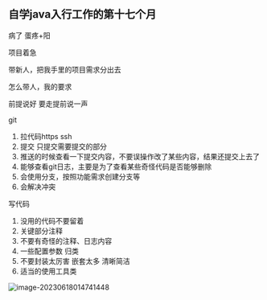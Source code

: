 ## 自学java入行工作的第十七个月

病了 蛋疼+阳

项目着急

带新人，把我手里的项目需求分出去

怎么带人，我的要求

前提说好 要走提前说一声

git  

1. 拉代码https ssh
2. 提交 只提交需要提交的部分
3. 推送的时候查看一下提交内容，不要误操作改了某些内容，结果还提交上去了
4. 能够查看git日志，主要是为了查看某些奇怪代码是否能够删除
5. 会使用分支，按照功能需求创建分支等
6. 会解决冲突

写代码

1. 没用的代码不要留着
2. 关键部分注释
3. 不要有奇怪的注释、日志内容
4. 一些配置参数 归类
5. 不要封装太厉害 嵌套太多 清晰简洁
6. 适当的使用工具类

![image-20230618014741448](https://chunhui-a.oss-cn-nanjing.aliyuncs.com/typora/img/image-20230618014741448.png)